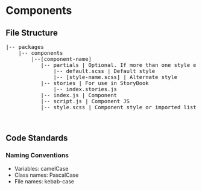# Components

## File Structure

<pre>
|-- packages
    |-- components
        |--[component-name]
		   |-- partials | Optional. If more than one style exists they should be separated and independent.
		       |-- default.scss | Default style
		       |-- [style-name.scss] | Alternate style
		   |-- stories | For use in StoryBook
		       |-- index.stories.js
	       |-- index.js | Component
		   |-- script.js | Component JS
		   |-- style.scss | Component style or imported list of component styles from partials directory 
		   
		   
</pre>

## Code Standards

### Naming Conventions
- Variables: camelCase 
- Class names: PascalCase
- File names: kebab-case

